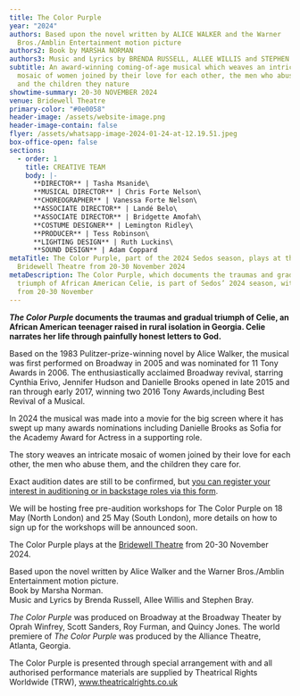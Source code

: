 ```yaml
---
title: The Color Purple
year: "2024"
authors: Based upon the novel written by ALICE WALKER and the Warner
  Bros./Amblin Entertainment motion picture
authors2: Book by MARSHA NORMAN
authors3: Music and Lyrics by BRENDA RUSSELL, ALLEE WILLIS and STEPHEN BRAY
subtitle: An award-winning coming-of-age musical which weaves an intricate
  mosaic of women joined by their love for each other, the men who abuse them,
  and the children they nature
showtime-summary: 20-30 NOVEMBER 2024
venue: Bridewell Theatre
primary-color: "#0e0058"
header-image: /assets/website-image.png
header-image-contain: false
flyer: /assets/whatsapp-image-2024-01-24-at-12.19.51.jpeg
box-office-open: false
sections:
  - order: 1
    title: CREATIVE TEAM
    body: |-
      **DIRECTOR** | Tasha Msanide\
      **MUSICAL DIRECTOR** | Chris Forte Nelson\
      **CHOREOGRAPHER** | Vanessa Forte Nelson\
      **ASSOCIATE DIRECTOR** | Landé Belo\
      **ASSOCIATE DIRECTOR** | Bridgette Amofah\
      **COSTUME DESIGNER** | Lemington Ridley\
      **PRODUCER** | Tess Robinson\
      **LIGHTING DESIGN** | Ruth Luckins\
      **SOUND DESIGN** | Adam Coppard
metaTitle: The Color Purple, part of the 2024 Sedos season, plays at the
  Bridewell Theatre from 20-30 November 2024
metaDescription: The Color Purple, which documents the traumas and gradual
  triumph of African American Celie, is part of Sedos’ 2024 season, with a run
  from 20-30 November
---
```

***The Color Purple* documents the traumas and gradual triumph of Celie, an African American teenager raised in rural isolation in Georgia. Celie narrates her life through painfully honest letters to God.** 

Based on the 1983 Pulitzer-prize-winning novel by Alice Walker, the musical was first performed on Broadway in 2005 and was nominated for 11 Tony Awards in 2006. The enthusiastically acclaimed Broadway revival, starring Cynthia Erivo, Jennifer Hudson and Danielle Brooks opened in late 2015 and ran through early 2017, winning two 2016 Tony Awards,including Best Revival of a Musical.

In 2024 the musical was made into a movie for the big screen where it has swept up many awards nominations including Danielle Brooks as Sofia for the Academy Award for Actress in a supporting role. 

The story weaves an intricate mosaic of women joined by their love for each other, the men who abuse them, and the children they care for.

Exact audition dates are still to be confirmed, but [you can register your interest in auditioning or in backstage roles via this form](https://forms.gle/Xs8xDapxMhkE9gyy7). 

We will be hosting free pre-audition workshops for The Color Purple on 18 May (North London) and 25 May (South London), more details on how to sign up for the workshops will be announced soon.

The Color Purple plays at the [Bridewell Theatre](https://sedos.co.uk/venues/bridewell) from 20-30 November 2024.

Based upon the novel written by Alice Walker and the Warner Bros./Amblin Entertainment motion picture. \
Book by Marsha Norman.\
Music and Lyrics by Brenda Russell, Allee Willis and Stephen Bray.

*The Color Purple* was produced on Broadway at the Broadway Theater by Oprah Winfrey, Scott Sanders, Roy Furman, and Quincy Jones. The world premiere of *The Color Purple* was produced by the Alliance Theatre, Atlanta, Georgia.

The Color Purple is presented through special arrangement with and all authorised performance materials are supplied by Theatrical Rights Worldwide (TRW), www.theatricalrights.co.uk